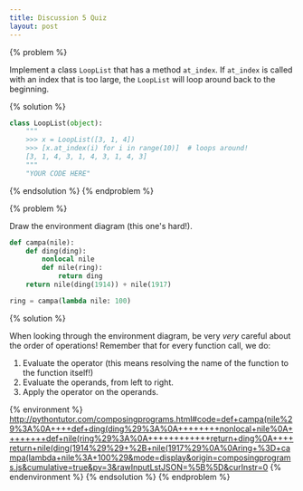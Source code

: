 ```yaml
---
title: Discussion 5 Quiz
layout: post
---
```


{% problem %}

Implement a class `LoopList` that has a method `at_index`. If `at_index` is
called with an index that is too large, the `LoopList` will loop around back
to the beginning.

{% solution %}

```python
class LoopList(object):
    """
    >>> x = LoopList([3, 1, 4])
    >>> [x.at_index(i) for i in range(10)]  # loops around!
    [3, 1, 4, 3, 1, 4, 3, 1, 4, 3]
    """
    "YOUR CODE HERE"
```

{% endsolution %}
{% endproblem %}



{% problem %}

Draw the environment diagram (this one's hard!).

```python
def campa(nile):
    def ding(ding):
        nonlocal nile
        def nile(ring):
            return ding
    return nile(ding(1914)) + nile(1917)

ring = campa(lambda nile: 100)
```

{% solution %}

When looking through the environment diagram, be very _very_ careful about the order of operations! Remember that for every function call, we do:

1. Evaluate the operator (this means resolving the name of the function to the function itself!)
2. Evaluate the operands, from left to right.
3. Apply the operator on the operands.

{% environment %}
http://pythontutor.com/composingprograms.html#code=def+campa(nile%29%3A%0A++++def+ding(ding%29%3A%0A++++++++nonlocal+nile%0A++++++++def+nile(ring%29%3A%0A++++++++++++return+ding%0A++++return+nile(ding(1914%29%29+%2B+nile(1917%29%0A%0Aring+%3D+campa(lambda+nile%3A+100%29&mode=display&origin=composingprograms.js&cumulative=true&py=3&rawInputLstJSON=%5B%5D&curInstr=0
{% endenvironment %}
{% endsolution %}
{% endproblem %}
